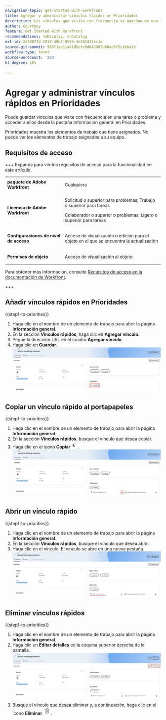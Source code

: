 ```yaml
---
navigation-topic: get-started-with-workfront
title: Agregar y administrar vínculos rápidos en Prioridades
description: Los vínculos que visita con frecuencia se guardan en una tarea o un problema de Prioridades.
author: Courtney
feature: Get Started with Workfront
recommendations: noDisplay, noCatalog
exl-id: 2d76077d-2913-40b8-9596-4e201d12ec1a
source-git-commit: 985f1aa11ad1d5efc8d043907d60ad5f5c1bba13
workflow-type: tm+mt
source-wordcount: '290'
ht-degree: 16%

---
```


# Agregar y administrar vínculos rápidos en Prioridades

Puede guardar vínculos que visite con frecuencia en una tarea o problema y acceder a ellos desde la pestaña Información general en Prioridades.

Prioridades muestra los elementos de trabajo que tiene asignados. No puede ver los elementos de trabajo asignados a su equipo.

## Requisitos de acceso

+++ Expanda para ver los requisitos de acceso para la funcionalidad en este artículo.

<table style="table-layout:auto"> 
 <col> 
 </col> 
 <col> 
 </col> 
 <tbody> 
  <tr> 
   <td role="rowheader"><strong>paquete de Adobe Workfront</strong></td> 
   <td> <p>Cualquiera</p> </td> 
  </tr> 
  <tr> 
   <td role="rowheader"><strong>Licencia de Adobe Workfront</strong></td> 
   <td> 
   <p>Solicitud o superior para problemas; Trabajo o superior para tareas</p>
   <p>Colaborador o superior o problemas; Ligero o superior para tareas</p> 
   </td> 
  </tr> 
  <tr> 
   <td role="rowheader"><strong>Configuraciones de nivel de acceso</strong></td> 
   <td> <p>Acceso de visualización o edición para el objeto en el que se encuentra la actualización</p></td> 
  </tr> 
  <tr> 
   <td role="rowheader"><strong>Permisos de objeto</strong></td> 
   <td> <p>Acceso de visualización al objeto</p></td> 
  </tr> 
 </tbody> 
</table>

Para obtener más información, consulte [Requisitos de acceso en la documentación de Workfront](/help/quicksilver/administration-and-setup/add-users/access-levels-and-object-permissions/access-level-requirements-in-documentation.md).

+++

## Añadir vínculos rápidos en Prioridades

{{step1-to-priorities}}

1. Haga clic en el nombre de un elemento de trabajo para abrir la página **Información general**.
1. En la sección **Vínculos rápidos**, haga clic en **Agregar vínculo**.
1. Pegue la dirección URL en el cuadro **Agregar vínculo**.
1. Haga clic en **Guardar**.
   ![Agregar vínculo](assets/add-link.png)

## Copiar un vínculo rápido al portapapeles

{{step1-to-priorities}}

1. Haga clic en el nombre de un elemento de trabajo para abrir la página **Información general**.
1. En la sección **Vínculos rápidos**, busque el vínculo que desea copiar.
1. Haga clic en el icono **Copiar**![&#x200B; Icono Copiar](assets/copy-icon.png).
   ![Copiar vínculo](assets/copy-link.png)

## Abrir un vínculo rápido

{{step1-to-priorities}}

1. Haga clic en el nombre de un elemento de trabajo para abrir la página **Información general**.
1. En la sección **Vínculos rápidos**, busque el vínculo que desea abrir.
1. Haga clic en el vínculo. El vínculo se abre en una nueva pestaña.
   ![Abrir vínculo](assets/open-link.png)

## Eliminar vínculos rápidos

{{step1-to-priorities}}

1. Haga clic en el nombre de un elemento de trabajo para abrir la página **Información general**.
1. Haga clic en **Editar detalles** en la esquina superior derecha de la pantalla.
   ![Editar detalles](assets/edit-details.png)
1. Busque el vínculo que desea eliminar y, a continuación, haga clic en el icono **Eliminar** ![Eliminar icono](assets/delete-icon.png).
